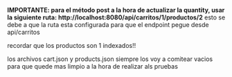 **IMPORTANTE: para el método post a la hora de actualizar la quantity, usar la siguiente ruta: http://localhost:8080/api/carritos/1/productos/2**
esto se debe a que la ruta esta configurada para que el endpoint pegue desde api/carritos

recordar que los productos son 1 indexados!!

los archivos cart.json y products.json siempre los voy a comitear vacios para que quede mas limpio a la hora de realizar als pruebas